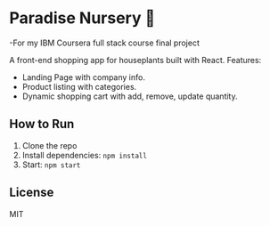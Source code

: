 # Paradise Nursery 🌿
-For my IBM Coursera full stack course final project

A front-end shopping app for houseplants built with React. Features:
- Landing Page with company info.
- Product listing with categories.
- Dynamic shopping cart with add, remove, update quantity.

## How to Run

1. Clone the repo
2. Install dependencies: `npm install`
3. Start: `npm start`

## License
MIT
